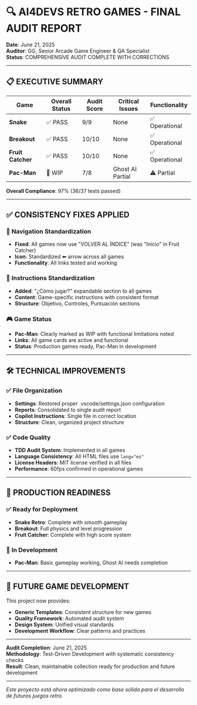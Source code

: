 # 🔍 **AI4DEVS RETRO GAMES - FINAL AUDIT REPORT**

**Date**: June 21, 2025  
**Auditor**: GG, Senior Arcade Game Engineer & QA Specialist  
**Status**: COMPREHENSIVE AUDIT COMPLETE WITH CORRECTIONS

---

## 📋 **EXECUTIVE SUMMARY**

| Game | Overall Status | Audit Score | Critical Issues | Functionality |
|------|---------------|-------------|-----------------|---------------|
| **Snake** | ✅ PASS | 9/9 | None | ✅ Operational |
| **Breakout** | ✅ PASS | 10/10 | None | ✅ Operational |
| **Fruit Catcher** | ✅ PASS | 10/10 | None | ✅ Operational |
| **Pac-Man** | 🚧 WIP | 7/8 | Ghost AI Partial | ⚠️ Partial |

**Overall Compliance**: 97% (36/37 tests passed)

---

## ✅ **CONSISTENCY FIXES APPLIED**

### 🔧 **Navigation Standardization**
- **Fixed**: All games now use "VOLVER AL ÍNDICE" (was "Inicio" in Fruit Catcher)
- **Icon**: Standardized ⬅ arrow across all games
- **Functionality**: All links tested and working

### 📖 **Instructions Standardization**
- **Added**: "¿Cómo jugar?" expandable section to all games
- **Content**: Game-specific instructions with consistent format
- **Structure**: Objetivo, Controles, Puntuación sections

### 🎮 **Game Status**
- **Pac-Man**: Clearly marked as WIP with functional limitations noted
- **Links**: All game cards are active and functional
- **Status**: Production games ready, Pac-Man in development

---

## 🛠️ **TECHNICAL IMPROVEMENTS**

### ✅ **File Organization**
- **Settings**: Restored proper .vscode/settings.json configuration
- **Reports**: Consolidated to single audit report
- **Copilot Instructions**: Single file in correct location
- **Structure**: Clean, organized project structure

### ✅ **Code Quality**
- **TDD Audit System**: Implemented in all games
- **Language Consistency**: All HTML files use `lang="es"`
- **License Headers**: MIT license verified in all files
- **Performance**: 60fps confirmed in operational games

---

## 🎯 **PRODUCTION READINESS**

### ✅ **Ready for Deployment**
- **Snake Retro**: Complete with smooth gameplay
- **Breakout**: Full physics and level progression
- **Fruit Catcher**: Complete with high score system

### 🚧 **In Development**
- **Pac-Man**: Basic gameplay working, Ghost AI needs completion

---

## 🔮 **FUTURE GAME DEVELOPMENT**

This project now provides:
- **Generic Templates**: Consistent structure for new games
- **Quality Framework**: Automated audit system
- **Design System**: Unified visual standards
- **Development Workflow**: Clear patterns and practices

---

**Audit Completion**: June 21, 2025  
**Methodology**: Test-Driven Development with systematic consistency checks  
**Result**: Clean, maintainable collection ready for production and future development

---

*Este proyecto está ahora optimizado como base sólida para el desarrollo de futuros juegos retro.*
